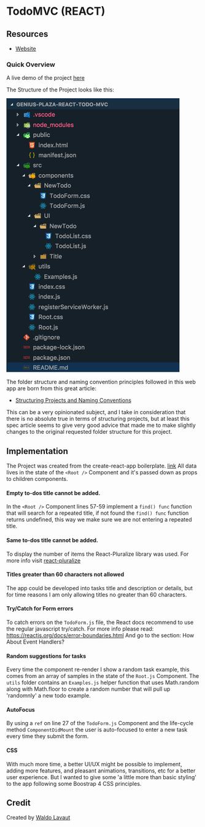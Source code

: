# TodoMVC (REACT)

## Resources
- [Website](https://react-todo-mvc.netlify.com/)

### Quick Overview
A live demo of the project [here](https://react-todo-mvc.netlify.com/)

The Structure of the Project looks like this: 


![Structure of the project](./public/Project-Structure.png)


The folder structure and naming convention principles followed in this web app are born from this great article:
- [Structuring Projects and Naming Conventions](https://hackernoon.com/structuring-projects-and-naming-components-in-react-1261b6e18d76)

This can be a very opinionated subject, and I take in consideration that there is no absolute true in terms of structuring projects, but at least this spec article seems to give very good advice that made me to make slightly changes to the original requested folder structure for this project.


## Implementation
The Project was created from the create-react-app boilerplate. [link](https://github.com/facebook/create-react-app)
All data lives in the state of the `<Root />` Component and it's passed down as props to children components.


#### Empty to-dos title cannot be added.
In the `<Root />` Component lines 57-59 implement a `find() func` function that will search for a repeated title, if not found the `find() func` function returns undefined, this way we make sure we are not entering a repeated title.

#### Same to-dos title cannot be added.

To display the number of items the React-Pluralize library was used. For more info visit [react-pluralize](https://www.npmjs.com/package/react-pluralize)

#### Titles greater than 60 characters not allowed
The app could be developed into tasks title and description or details, but for time reasons I am only allowing titles no greater than 60 characters.


#### Try/Catch for Form errors
To catch errors on the `TodoForm.js` file, the React docs recommend to use the regular javascript try/catch. For more info please read: https://reactjs.org/docs/error-boundaries.html
And go to the section: How About Event Handlers?

#### Random suggestions for tasks
Every time the component re-render I show a random task example, this comes from an array of samples in the state of the `Root.js` Component.
The `utils` folder contains an `Examples.js` helper function that uses Math.random along with Math.floor to create a random number that will pull up 'randomnly' a new todo example.


#### AutoFocus
By using a `ref` on line 27 of the `TodoForm.js` Component and the life-cycle method `ComponentDidMount` the user is auto-focused to enter a new task every time they submit the form.

#### CSS
With much more time, a better UI/UX might be possible to implement, adding more features, and pleasant animations, transitions, etc for a better user experience. But I wanted to give some 'a little more than basic styling' to the app following some Boostrap 4 CSS principles. 



## Credit
Created by [Waldo Lavaut](waldothedeveloper@gmail.com)
